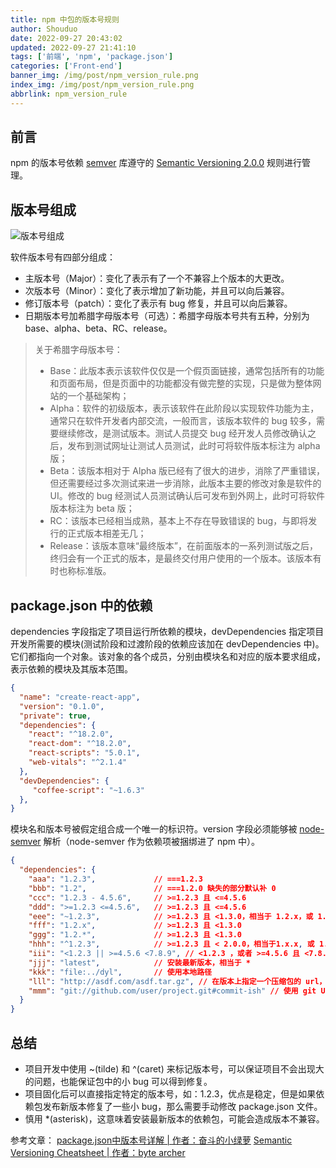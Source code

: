 ```yaml
---
title: npm 中包的版本号规则
author: Shouduo
date: 2022-09-27 20:43:02
updated: 2022-09-27 21:41:10
tags: ['前端', 'npm', 'package.json']
categories: ['Front-end']
banner_img: /img/post/npm_version_rule.png
index_img: /img/post/npm_version_rule.png
abbrlink: npm_version_rule
---
```


## 前言

npm 的版本号依赖 [semver](https://docs.npmjs.com/cli/v6/using-npm/semver) 库遵守的 [Semantic Versioning 2.0.0](https://semver.org/) 规则进行管理。

## 版本号组成

![版本号组成](/img/post/npm_version_example.png)

软件版本号有四部分组成：

- 主版本号（Major）：变化了表示有了一个不兼容上个版本的大更改。
- 次版本号（Minor）：变化了表示增加了新功能，并且可以向后兼容。
- 修订版本号（patch）：变化了表示有 bug 修复，并且可以向后兼容。
- 日期版本号加希腊字母版本号（可选）：希腊字母版本号共有五种，分别为 base、alpha、beta、RC、release。

>关于希腊字母版本号：
>
> - Base：此版本表示该软件仅仅是一个假页面链接，通常包括所有的功能和页面布局，但是页面中的功能都没有做完整的实现，只是做为整体网站的一个基础架构；
> - Alpha：软件的初级版本，表示该软件在此阶段以实现软件功能为主，通常只在软件开发者内部交流，一般而言，该版本软件的 bug 较多，需要继续修改，是测试版本。测试人员提交 bug 经开发人员修改确认之后，发布到测试网址让测试人员测试，此时可将软件版本标注为 alpha 版；
> - Beta：该版本相对于 Alpha 版已经有了很大的进步，消除了严重错误，但还需要经过多次测试来进一步消除，此版本主要的修改对象是软件的 UI。修改的 bug 经测试人员测试确认后可发布到外网上，此时可将软件版本标注为 beta 版；
> - RC：该版本已经相当成熟，基本上不存在导致错误的 bug，与即将发行的正式版本相差无几；
> - Release：该版本意味“最终版本”，在前面版本的一系列测试版之后，终归会有一个正式的版本，是最终交付用户使用的一个版本。该版本有时也称标准版。

## package.json 中的依赖

dependencies 字段指定了项目运行所依赖的模块，devDependencies 指定项目开发所需要的模块(测试阶段和过渡阶段的依赖应该加在 devDependencies 中)。它们都指向一个对象。该对象的各个成员，分别由模块名和对应的版本要求组成，表示依赖的模块及其版本范围。

``` json
{ 
  "name": "create-react-app",
  "version": "0.1.0",
  "private": true,
  "dependencies": {
    "react": "^18.2.0",
    "react-dom": "^18.2.0",
    "react-scripts": "5.0.1",
    "web-vitals": "^2.1.4"
  },
  "devDependencies": {
     "coffee-script": "~1.6.3"
  },
}
```

模块名和版本号被假定组合成一个唯一的标识符。version 字段必须能够被 [node-semver](https://docs.npmjs.com/cli/v6/using-npm/semver) 解析（node-semver 作为依赖项被捆绑进了 npm 中）。

``` json
{
  "dependencies": {
    "aaa": "1.2.3",             // ===1.2.3
    "bbb": "1.2",               // ===1.2.0 缺失的部分默认补 0
    "ccc": "1.2.3 - 4.5.6",     // >=1.2.3 且 <=4.5.6
    "ddd": ">=1.2.3 <=4.5.6",   // >=1.2.3 且 <=4.5.6
    "eee": "~1.2.3",            // >=1.2.3 且 <1.3.0，相当于 1.2.x，或 1.2.*
    "fff": "1.2.x",             // >=1.2.3 且 <1.3.0
    "ggg": "1.2.*",             // >=1.2.3 且 <1.3.0
    "hhh": "^1.2.3",            // >=1.2.3 且 < 2.0.0，相当于1.x.x, 或 1.*.*
    "iii": "<1.2.3 || >=4.5.6 <7.8.9", // <1.2.3 ，或者 >=4.5.6 且 <7.8.9
    "jjj": "latest",            // 安装最新版本，相当于 *
    "kkk": "file:../dyl",       // 使用本地路径
    "lll": "http://asdf.com/asdf.tar.gz", // 在版本上指定一个压缩包的 url，当执行 npm install 时这个压缩包会被下载并安装到本地。
    "mmm": "git://github.com/user/project.git#commit-ish" // 使用 git URL 加 commit-ish
  }
}
```

## 总结

- 项目开发中使用 ~(tilde) 和 ^(caret) 来标记版本号，可以保证项目不会出现大的问题，也能保证包中的小 bug 可以得到修复。
- 项目固化后可以直接指定特定的版本号，如：1.2.3，优点是稳定，但是如果依赖包发布新版本修复了一些小 bug，那么需要手动修改 package.json 文件。
- 慎用 *(asterisk)，这意味着安装最新版本的依赖包，可能会造成版本不兼容。

参考文章：
[package.json中版本号详解 | 作者：奋斗的小绿萝](https://blog.csdn.net/weixin_40817115/article/details/86611179)
[Semantic Versioning Cheatsheet | 作者：byte archer](https://bytearcher.com/goodies/semantic-versioning-cheatsheet/)
